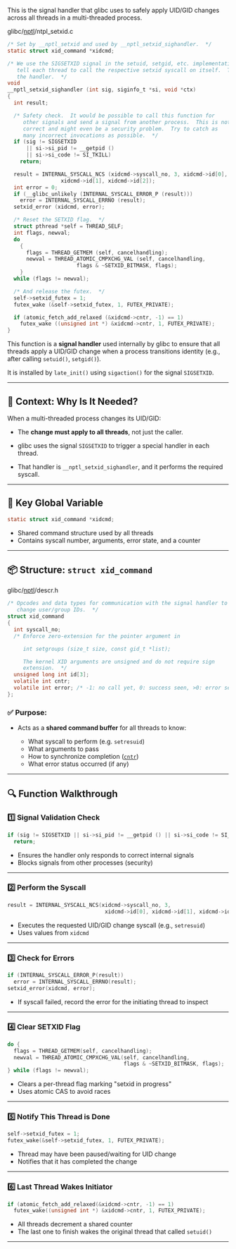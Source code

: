 
This is the signal handler that glibc uses to safely apply UID/GID changes across all threads in a multi-threaded process.

glibc/[nptl](ntpl%20folder)/ntpl_setxid.c
```c
/* Set by __nptl_setxid and used by __nptl_setxid_sighandler.  */
static struct xid_command *xidcmd;

/* We use the SIGSETXID signal in the setuid, setgid, etc. implementations to
   tell each thread to call the respective setxid syscall on itself.  This is
   the handler.  */
void
__nptl_setxid_sighandler (int sig, siginfo_t *si, void *ctx)
{
  int result;

  /* Safety check.  It would be possible to call this function for
     other signals and send a signal from another process.  This is not
     correct and might even be a security problem.  Try to catch as
     many incorrect invocations as possible.  */
  if (sig != SIGSETXID
      || si->si_pid != __getpid ()
      || si->si_code != SI_TKILL)
    return;

  result = INTERNAL_SYSCALL_NCS (xidcmd->syscall_no, 3, xidcmd->id[0],
				 xidcmd->id[1], xidcmd->id[2]);
  int error = 0;
  if (__glibc_unlikely (INTERNAL_SYSCALL_ERROR_P (result)))
    error = INTERNAL_SYSCALL_ERRNO (result);
  setxid_error (xidcmd, error);

  /* Reset the SETXID flag.  */
  struct pthread *self = THREAD_SELF;
  int flags, newval;
  do
    {
      flags = THREAD_GETMEM (self, cancelhandling);
      newval = THREAD_ATOMIC_CMPXCHG_VAL (self, cancelhandling,
					  flags & ~SETXID_BITMASK, flags);
    }
  while (flags != newval);

  /* And release the futex.  */
  self->setxid_futex = 1;
  futex_wake (&self->setxid_futex, 1, FUTEX_PRIVATE);

  if (atomic_fetch_add_relaxed (&xidcmd->cntr, -1) == 1)
    futex_wake ((unsigned int *) &xidcmd->cntr, 1, FUTEX_PRIVATE);
}
```


This function is a **signal handler** used internally by glibc to ensure that all threads apply a UID/GID change when a process transitions identity (e.g., after calling `setuid()`, `setgid()`).

It is installed by `late_init()` using `sigaction()` for the signal `SIGSETXID`.

---

## 🧩 Context: Why Is It Needed?

When a multi-threaded process changes its UID/GID:

- The **change must apply to all threads**, not just the caller.
    
- glibc uses the signal `SIGSETXID` to trigger a special handler in each thread.
    
- That handler is `__nptl_setxid_sighandler`, and it performs the required syscall.
    

---

## 🧠 Key Global Variable

```c
static struct xid_command *xidcmd;
```

- Shared command structure used by all threads
- Contains syscall number, arguments, error state, and a counter

---

## 📦 Structure: `struct xid_command`

glibc/[nptl](ntpl%20folder)/descr.h
```c
/* Opcodes and data types for communication with the signal handler to
   change user/group IDs.  */
struct xid_command
{
  int syscall_no;
  /* Enforce zero-extension for the pointer argument in

     int setgroups (size_t size, const gid_t *list);

     The kernel XID arguments are unsigned and do not require sign
     extension.  */
  unsigned long int id[3];
  volatile int cntr;
  volatile int error; /* -1: no call yet, 0: success seen, >0: error seen.  */
};
```

### ✅ Purpose:

- Acts as a **shared command buffer** for all threads to know:
    
    - What syscall to perform (e.g. `setresuid`)
    - What arguments to pass
    - How to synchronize completion ([`cntr`](cntr))
    - What error status occurred (if any)

---

## 🔍 Function Walkthrough

### 1️⃣ **Signal Validation Check**

```c
if (sig != SIGSETXID || si->si_pid != __getpid () || si->si_code != SI_TKILL)
  return;
```

- Ensures the handler only responds to correct internal signals
- Blocks signals from other processes (security)

---

### 2️⃣ **Perform the Syscall**

```c
result = INTERNAL_SYSCALL_NCS(xidcmd->syscall_no, 3,
                               xidcmd->id[0], xidcmd->id[1], xidcmd->id[2]);
```

- Executes the requested UID/GID change syscall (e.g., `setresuid`)
- Uses values from `xidcmd`

---

### 3️⃣ **Check for Errors**

```c
if (INTERNAL_SYSCALL_ERROR_P(result))
  error = INTERNAL_SYSCALL_ERRNO(result);
setxid_error(xidcmd, error);
```

- If syscall failed, record the error for the initiating thread to inspect

---

### 4️⃣ **Clear SETXID Flag**

```c
do {
  flags = THREAD_GETMEM(self, cancelhandling);
  newval = THREAD_ATOMIC_CMPXCHG_VAL(self, cancelhandling,
                                     flags & ~SETXID_BITMASK, flags);
} while (flags != newval);
```

- Clears a per-thread flag marking "setxid in progress"
- Uses atomic CAS to avoid races

---

### 5️⃣ **Notify This Thread is Done**

```c
self->setxid_futex = 1;
futex_wake(&self->setxid_futex, 1, FUTEX_PRIVATE);
```

- Thread may have been paused/waiting for UID change
- Notifies that it has completed the change

---

### 6️⃣ **Last Thread Wakes Initiator**

```c
if (atomic_fetch_add_relaxed(&xidcmd->cntr, -1) == 1)
  futex_wake((unsigned int *) &xidcmd->cntr, 1, FUTEX_PRIVATE);
```

- All threads decrement a shared counter
- The last one to finish wakes the original thread that called `setuid()`

---